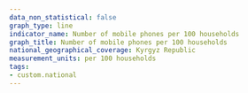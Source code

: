 ```yaml
---
data_non_statistical: false
graph_type: line
indicator_name: Number of mobile phones per 100 households
graph_title: Number of mobile phones per 100 households
national_geographical_coverage: Kyrgyz Republic
measurement_units: per 100 households
tags:
- custom.national
---
```

